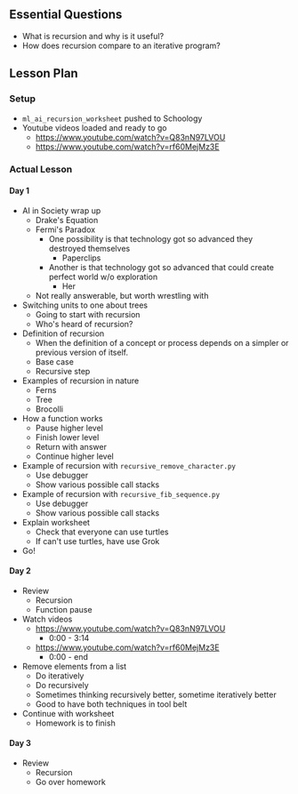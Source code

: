 ## Essential Questions

- What is recursion and why is it useful?
- How does recursion compare to an iterative program?

## Lesson Plan

### Setup

- `ml_ai_recursion_worksheet` pushed to Schoology
- Youtube videos loaded and ready to go
    - https://www.youtube.com/watch?v=Q83nN97LVOU
    - https://www.youtube.com/watch?v=rf60MejMz3E

### Actual Lesson

#### Day 1

- AI in Society wrap up
    - Drake's Equation
    - Fermi's Paradox
        - One possibility is that technology got so advanced they destroyed themselves
            - Paperclips
        - Another is that technology got so advanced that could create perfect world w/o exploration
            - Her
    - Not really answerable, but worth wrestling with
- Switching units to one about trees
    - Going to start with recursion
    - Who's heard of recursion?
- Definition of recursion
    - When the definition of a concept or process depends on a simpler or previous version of itself.
    - Base case
    - Recursive step
- Examples of recursion in nature
    - Ferns
    - Tree
    - Brocolli
- How a function works
    - Pause higher level
    - Finish lower level
    - Return with answer
    - Continue higher level
- Example of recursion with `recursive_remove_character.py`
    - Use debugger
    - Show various possible call stacks
- Example of recursion with `recursive_fib_sequence.py`
    - Use debugger
    - Show various possible call stacks
- Explain worksheet
    - Check that everyone can use turtles
    - If can't use turtles, have use Grok
- Go!

#### Day 2

- Review
    - Recursion
    - Function pause
- Watch videos
    - https://www.youtube.com/watch?v=Q83nN97LVOU
        - 0:00 - 3:14
    - https://www.youtube.com/watch?v=rf60MejMz3E
        - 0:00 - end
- Remove elements from a list
    - Do iteratively
    - Do recursively
    - Sometimes thinking recursively better, sometime iteratively better
    - Good to have both techniques in tool belt
- Continue with worksheet
    - Homework is to finish


#### Day 3

- Review
    - Recursion
    - Go over homework